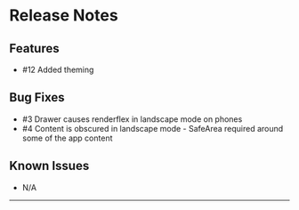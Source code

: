 # Release Notes

## Features

* #12 Added theming

## Bug Fixes

* #3 Drawer causes renderflex in landscape mode on phones
* #4 Content is obscured in landscape mode - SafeArea required around some of the app content


## Known Issues

* N/A

---
